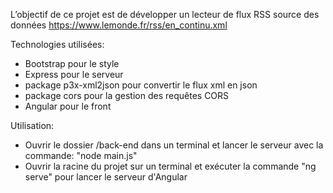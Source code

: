 L’objectif de ce projet est de développer un lecteur de flux RSS source des données https://www.lemonde.fr/rss/en_continu.xml

Technologies utilisées:
- Bootstrap pour le style
- Express pour le serveur
- package p3x-xml2json pour convertir le flux xml en json
- package cors pour la gestion des requêtes CORS
- Angular pour le front

Utilisation:
- Ouvrir le dossier /back-end dans un terminal et lancer le serveur avec la commande: "node main.js"
- Ouvrir la racine du projet sur un terminal et exécuter la commande "ng serve" pour lancer le serveur d'Angular